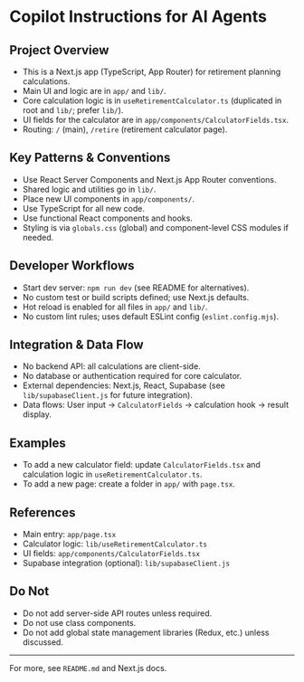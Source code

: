 # Copilot Instructions for AI Agents

## Project Overview
- This is a Next.js app (TypeScript, App Router) for retirement planning calculations.
- Main UI and logic are in `app/` and `lib/`.
- Core calculation logic is in `useRetirementCalculator.ts` (duplicated in root and `lib/`; prefer `lib/`).
- UI fields for the calculator are in `app/components/CalculatorFields.tsx`.
- Routing: `/` (main), `/retire` (retirement calculator page).

## Key Patterns & Conventions
- Use React Server Components and Next.js App Router conventions.
- Shared logic and utilities go in `lib/`.
- Place new UI components in `app/components/`.
- Use TypeScript for all new code.
- Use functional React components and hooks.
- Styling is via `globals.css` (global) and component-level CSS modules if needed.

## Developer Workflows
- Start dev server: `npm run dev` (see README for alternatives).
- No custom test or build scripts defined; use Next.js defaults.
- Hot reload is enabled for all files in `app/` and `lib/`.
- No custom lint rules; uses default ESLint config (`eslint.config.mjs`).

## Integration & Data Flow
- No backend API: all calculations are client-side.
- No database or authentication required for core calculator.
- External dependencies: Next.js, React, Supabase (see `lib/supabaseClient.js` for future integration).
- Data flows: User input → `CalculatorFields` → calculation hook → result display.

## Examples
- To add a new calculator field: update `CalculatorFields.tsx` and calculation logic in `useRetirementCalculator.ts`.
- To add a new page: create a folder in `app/` with `page.tsx`.

## References
- Main entry: `app/page.tsx`
- Calculator logic: `lib/useRetirementCalculator.ts`
- UI fields: `app/components/CalculatorFields.tsx`
- Supabase integration (optional): `lib/supabaseClient.js`

## Do Not
- Do not add server-side API routes unless required.
- Do not use class components.
- Do not add global state management libraries (Redux, etc.) unless discussed.

---
For more, see `README.md` and Next.js docs.
